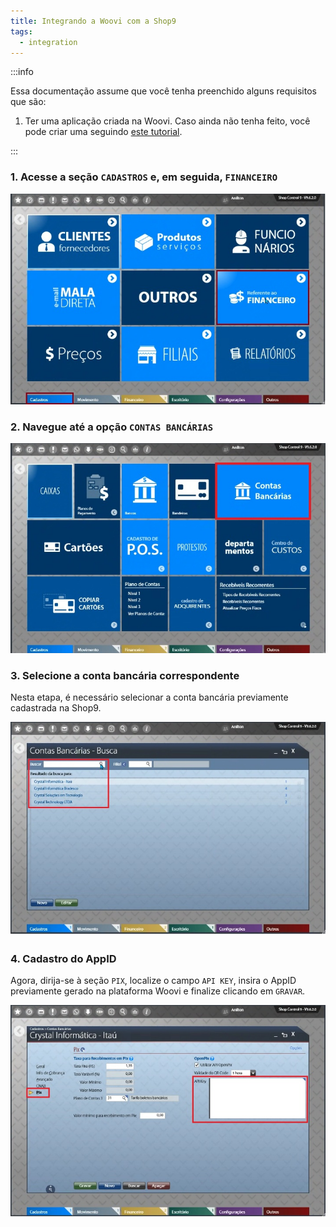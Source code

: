 ```yaml
---
title: Integrando a Woovi com a Shop9
tags:
  - integration
---
```


:::info

Essa documentação assume que você tenha preenchido alguns requisitos que são:

1. Ter uma aplicação criada na Woovi. Caso ainda não tenha feito, você pode criar uma seguindo [este tutorial](../apis/api-getting-started.md).

:::

### 1. Acesse a seção `CADASTROS` e, em seguida, `FINANCEIRO`

![Shop9 register page](./__assets__/slide1-shop9.png)

### 2. Navegue até a opção `CONTAS BANCÁRIAS`

![Shop9 financial page](./__assets__/slide2-shop9.png)

### 3. Selecione a conta bancária correspondente

Nesta etapa, é necessário selecionar a conta bancária previamente cadastrada na Shop9.

![Shop9 Banck Account page](./__assets__/slide3-shop9.png)

### 4. Cadastro do AppID

Agora, dirija-se à seção `PIX`, localize o campo `API KEY`, insira o AppID previamente gerado na plataforma Woovi e finalize clicando em `GRAVAR`.

![Shop9 pix api page](./__assets__/slide4-shop9.png)